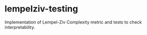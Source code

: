 # lempelziv-testing
Implementation of Lempel-Ziv Complexity metric and tests to check interpretability.
